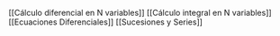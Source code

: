 [[Cálculo diferencial en N variables]]
[[Cálculo integral en N variables]]
[[Ecuaciones Diferenciales]]
[[Sucesiones y Series]]